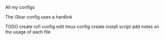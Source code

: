 All my configs

The i3bar config uses a hardlink

TODO
create rofi config
edit tmux config
create install script
add notes on the usage of each file

